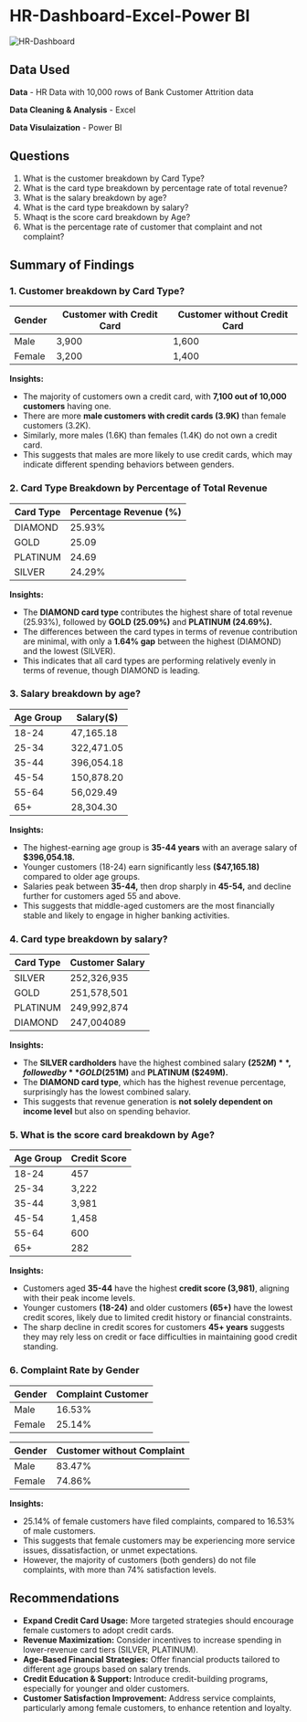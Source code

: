 # HR-Dashboard-Excel-Power BI

![HR-Dashboard](https://github.com/user-attachments/assets/f9017065-3fb9-4c58-a3b8-410681868ee2)

## Data Used
**Data** - HR Data with 10,000 rows of Bank Customer Attrition data

**Data Cleaning & Analysis** - Excel 

**Data Visulaization** - Power BI

## Questions
1. What is the customer breakdown by Card Type?
2. What is the card type breakdown by percentage rate of total revenue?
3. What is the salary breakdown by age?
4. What is the card type breakdown by salary?
5. Whaqt is the score card breakdown by Age?
6. What is the percentage rate of customer that complaint and not complaint?

## Summary of Findings


### 1. Customer breakdown by Card Type?

|Gender|Customer with Credit Card|Customer without Credit Card|
|-|-|-|
|Male|3,900|1,600|
|Female|3,200|1,400|


**Insights:**
- The majority of customers own a credit card, with **7,100 out of 10,000 customers** having one.
- There are more **male customers with credit cards (3.9K)** than female customers (3.2K).
- Similarly, more males (1.6K) than females (1.4K) do not own a credit card.
- This suggests that males are more likely to use credit cards, which may indicate different spending behaviors between genders.


### 2. Card Type Breakdown by Percentage of Total Revenue

|Card Type|Percentage Revenue (%)|
|-|-|
|DIAMOND|25.93%|
|GOLD|25.09|
|PLATINUM|24.69|
|SILVER|24.29%|

**Insights:**
- The **DIAMOND card type** contributes the highest share of total revenue (25.93%), followed by **GOLD (25.09%)** and **PLATINUM (24.69%).**
- The differences between the card types in terms of revenue contribution are minimal, with only a **1.64% gap** between the highest (DIAMOND) and the lowest (SILVER).
- This indicates that all card types are performing relatively evenly in terms of revenue, though DIAMOND is leading.


### 3. Salary breakdown by age?

|Age Group|Salary($)|
|-|-|
|18-24|47,165.18|
|25-34|322,471.05|
|35-44|396,054.18|
|45-54|150,878.20|
|55-64|56,029.49|
|65+|28,304.30|

**Insights:**
- The highest-earning age group is **35-44 years** with an average salary of **$396,054.18.**
- Younger customers (18-24) earn significantly less **($47,165.18)** compared to older age groups.
- Salaries peak between **35-44,** then drop sharply in **45-54,** and decline further for customers aged 55 and above.
- This suggests that middle-aged customers are the most financially stable and likely to engage in higher banking activities.
  

### 4. Card type breakdown by salary?


|Card Type|Customer Salary|
|-|-|
|SILVER|252,326,935|
|GOLD|251,578,501|
|PLATINUM|249,992,874|
|DIAMOND|247,004089|


**Insights:**
- The **SILVER cardholders** have the highest combined salary **($252M)**, followed by **GOLD ($251M)** and **PLATINUM ($249M).**
- The **DIAMOND card type**, which has the highest revenue percentage, surprisingly has the lowest combined salary.
- This suggests that revenue generation is **not solely dependent on income level** but also on spending behavior.


### 5. What is the score card breakdown by Age?

|Age Group|Credit Score|
|-|-|
|18-24|457|
|25-34|3,222|
|35-44|3,981|
|45-54|1,458|
|55-64|600|
|65+|282|

**Insights:**
- Customers aged **35-44** have the highest **credit score (3,981)**, aligning with their peak income levels.
- Younger customers **(18-24)** and older customers **(65+)** have the lowest credit scores, likely due to limited credit history or financial constraints.
- The sharp decline in credit scores for customers **45+ years** suggests they may rely less on credit or face difficulties in maintaining good credit standing.

### 6. Complaint Rate by Gender

|Gender|Complaint Customer|
|-|-|
|Male|16.53%|
|Female|25.14%|

|Gender|Customer without Complaint |
|-|-|
|Male|83.47%|
|Female|74.86%|

**Insights:**
- 25.14% of female customers have filed complaints, compared to 16.53% of male customers.
- This suggests that female customers may be experiencing more service issues, dissatisfaction, or unmet expectations.
- However, the majority of customers (both genders) do not file complaints, with more than 74% satisfaction levels.


## **Recommendations**
- **Expand Credit Card Usage:** More targeted strategies should encourage female customers to adopt credit cards.
- **Revenue Maximization:** Consider incentives to increase spending in lower-revenue card tiers (SILVER, PLATINUM).
- **Age-Based Financial Strategies:** Offer financial products tailored to different age groups based on salary trends.
- **Credit Education & Support:** Introduce credit-building programs, especially for younger and older customers.
- **Customer Satisfaction Improvement:** Address service complaints, particularly among female customers, to enhance retention and loyalty.

